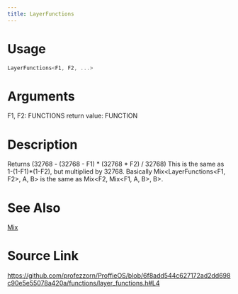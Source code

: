 ```yaml
---
title: LayerFunctions
---
```


# Usage
```cpp
LayerFunctions<F1, F2, ...>
```

# Arguments
F1, F2: FUNCTIONS
return value: FUNCTION

# Description
Returns (32768 - (32768 - F1) * (32768 * F2) / 32768)
This is the same as 1-(1-F1)*(1-F2), but multiplied by 32768.
Basically Mix<LayerFunctions<F1, F2>, A, B> is the same as Mix<F2, Mix<F1, A, B>, B>.

# See Also
[Mix](/config/styles/Mix.html)

# Source Link
https://github.com/profezzorn/ProffieOS/blob/6f8add544c627172ad2dd698c90e5e55078a420a/functions/layer_functions.h#L4
